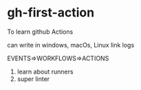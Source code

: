 # gh-first-action
To learn github Actions

can write in windows, macOs, Linux 
link logs 


EVENTS=>WORKFLOWS=>ACTIONS



1) learn about runners
2) super linter